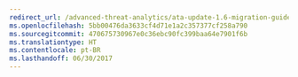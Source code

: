 ```yaml
---
redirect_url: /advanced-threat-analytics/ata-update-1.6-migration-guide
ms.openlocfilehash: 5bb00476da3633cf4d71e1a2c357377cf258a790
ms.sourcegitcommit: 470675730967e0c36ebc90fc399baa64e7901f6b
ms.translationtype: HT
ms.contentlocale: pt-BR
ms.lasthandoff: 06/30/2017
---
```

